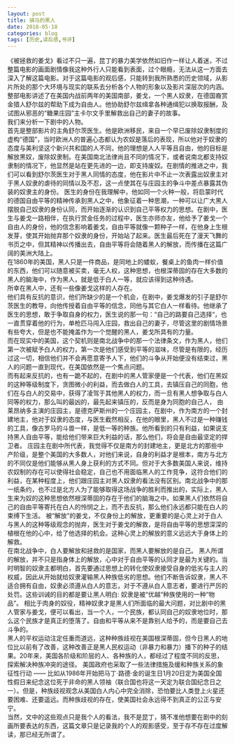 ```yaml
---
layout: post
title: 骑马的黑人
date: 2018-05-18
categories: blog
tags: [历史,读后感,书评]
---
```

《被拯救的姜戈》看过不只一遍，昆丁的暴力美学依然如旧作一样让人着迷，不过整篇电影的画面剧情像我这种外行人只能看到表面，过个眼瘾，无法从这一方面去深入了解这篇电影。对于这篇电影的观后感，只能转到我所熟悉的历史领域，从影片所处的那个大环境与现实的联系去分析各个人物的形象以及影片深层次的内涵。  
整部电影讲述了在美国内战前两年的美国南部，姜戈，一个黑人奴隶，在德国裔赏金猎人舒尔兹的帮助下成为自由人。他协助舒尔兹缉拿各种通缉犯以换取报酬，及试图从邪恶的“糖果庄园”主卡尔文手里解救出自己的妻子的故事。  
我们来分析一下剧中的人物。  
首先是整部影片的主角舒尔茨医生。他是欧洲移民，来自一个早已废除奴隶制度的虚构“德国”，当时欧洲人的普遍心态都认为农奴是落后的表现，所以他对于奴隶的态度与美利坚这个新兴共和国的人不同，他的理想是人人平等且自由，他的目标是解放黑奴，废除奴隶制。在美国南北法律尚且不同的情况下，或者说南北都支持奴隶制的情况下，他显然是站在更先进的一边，即支持废奴。在剧情的推进之中，我们可以看到舒尔茨医生对于黑人同情的态度，他在影片中不止一次表露出奴隶主对于黑人奴隶的虐待的同情以及不忍，这一点使其在与庄园主的争斗中差点暴露其伪装的奴隶主的身份。
医生的身份在我理解中，他如同一个火种一般，将启蒙时代的德国自由平等的精神传承到黑人之中，他象征着一种思潮，一种可以让广大黑人摆脱自己奴隶的身份认同，而开始逐渐的认识到自己平等权力的思想。在剧中，医生与姜戈一路相伴，在执行赏金任务的过程中，医生亦师亦友，他给予了姜戈一个自由人的身份，他的信念影响着姜戈，自由平等就像一颗种子一样，在他身上生根发芽，使其开始抛弃那个奴隶的身份，开始站了起来。医生最后死在了漫天飞舞的书页之中，但其精神以传播出去，自由平等将会随着黑人的解放，而传播在这篇广阔的美洲大陆上。  
在1860年的美国，黑人只是一件商品，是同地上的蝼蚁，餐桌上的鱼肉一样价值的东西，他们可以随意被买卖，毫无人权，这种思想，也根深蒂固的存在大多数的黑人的脑海中，作为黑人，就是低于白人一等，就应该得到这种待遇。  
所幸在黑人中，还有一些像姜戈这样的人存在。  
他们具有反抗的意识，他们所缺少的是一个机会，在剧中，姜戈爆发的引子是舒尔茨医生的教导，向他传授着自由平等的信念，同他与其它白人一样看待。他继承了医生的思想，敢于争取自身的权力，医生说的那一句：“自己的路要自己选择“，也一直贯穿着他的行为，单枪匹马闯入庄园，救出自己的妻子，尽管这里的剧情场景有些夸大，但是也不能掩盖作为一个觉醒的黑人，姜戈所具有的力量。  
而在现实中的美国，这个契机则是南北战争中的那一个法律条文，作为黑人，他们第一次被赋予白人的权力，第一次是他们感受到平等的滋味，尽管是有限的，经历过这一切，相信他们并不会再愿意寄予人下，他们的斗争从开始便没有结束过，黑人的问题一直到现代，在美国依然是一个焦点问题。  
而有起来反抗的，也有一跪不起的，在剧中的黑人管家便是一个代表，他们在黑奴的这种等级制度下，贪图微小的利益，而去做白人的工具，去镇压自己的同胞，他们在与白人的交易中，获得了凌驾于其他黑人的权力，而一旦有黑人想争取与白人同等的权力，那么叫的最凶的，最先起来镇压的，反而是身为同胞的自己人，	由莱昂纳多主演的庄园主，是德克萨斯州的一个庄园主，在剧中，作为南方的一个封建地主，他对于奴隶的态度，与医生截然相反，在他的眼里，黑人不过是一种赚钱的工具，像古罗马的斗兽一样，是低一等的种族。他所看到的只有利益，如果说支持黑人自由平等，能给他们带来巨大利益的话，那么他们，将会是自由最坚定的捍卫者。	庄园主在剧中所代表，我觉得不仅是南方的封建地主，更是北方的那些中产阶级，是整个美国的大多数人，对他们来说，自身的利益才是根本，南方与北方的不同仅是他们能够从黑人身上获利的方式不同。但对于大多数美国人来说，维持农奴制的存在可以使得社会稳定，自己也不用面临黑人的工作竞争，这符合他们的利益，在某种程度上，他们跟庄园主对黑人奴隶的看法没有区别。南北战争中的那一纸条约，也不过是北方人为了能够取得这场战争的胜利而推出的，实际上，黑人生来为奴的这种思想依然根深蒂固的存在于他们的脑海之中。如果黑人们依然将自己的自由平等寄托在白人的怜悯之上，而不去反抗，那么他们永远都只能在白人的束缚下生活。  	被“解放”的姜戈，不仅身份上的解放，更重要的是心灵上对于白人与黑人的这种等级观念的抛弃，医生对于姜戈的解救，是将自由平等的思想深深的植根在他的心中，给了他选择的机会。这种心灵上的解放的意义远远大于身体上的解救。   
在南北战争中，白人要解放和拯救的是国家，而黑人要解放的是自己。    黑人所谓的解放，并不只是指身体上的解放，心中对于自由平等的认同才是最为关键的。当时明智的奴隶主都明白，首先要通过思想上的转化使奴隶接受自身的低劣与主人的权威，因此从开始就给奴隶灌输黑人种族低劣的思想。他们不断告诉奴隶，黑人不适合拥有自由，奴隶必须遵从白人的意志，对于不遵从白人意志者，要进行严厉的处罚。这些训诫的目的都是要让黑人明白: 奴隶是被“优越“种族使用的一种“物品”。   相比于肉身的奴役，精神奴隶才是黑人们所面临的最大问题，对比剧中的黑人管家与姜戈，便可以看出，当一个人，一个民族，都认同自己的奴隶地位时，那么这个民族才是真正的堕落了。自由和平等从来不是靠别人给予的，而是要自己去斗争的。  
黑人的平权运动注定任重而道远，这种种族歧视在美国根深蒂固，但今日黑人的地位比以前有了改善，这种改善正是黑人民权运动（非暴力和暴力）播下的种子的结果。20年来，美国各阶级和阶层的人、各种族的人，都经过了程度不同的反思，探索解决种族冲突的途径。 美国政府也采取了一些法律措施及缓和种族关系的象征性行动 —— 比如从1986年开始把马丁·路德·金的诞生日1月20日定为美国全国性假日来纪念这位死于非命的黑人领袖（联合国也将这一天定为联合国纪念日之一）。但是，种族歧视观念从美国白人内心中完全消除，恐怕要比人类登上火星还要困难、还要遥远。而种族歧视的存在，使美国社会永远得不到真正的公正与安宁。   
当然，文中的这些观点只是我个人的看法，我不是昆丁，猜不准他想要在剧中的刻画所要表达的东西，这篇文章只是记录我的个人的观影感受，至于存不存在过度解读，那已经无所谓了。  
